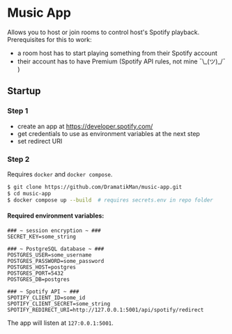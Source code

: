 # Music App

Allows you to host or join rooms to control host's Spotify playback.
Prerequisites for this to work:

- a room host has to start playing something from their Spotify account
- their account has to have Premium (Spotify API rules, not mine ¯\\\_(ツ)_/¯ )

## Startup

### Step 1

- create an app at https://developer.spotify.com/
- get credentials to use as environment variables at the next step
- set redirect URI

### Step 2

Requires `docker` and `docker compose`.

```bash
$ git clone https://github.com/DramatikMan/music-app.git
$ cd music-app
$ docker compose up --build  # requires secrets.env in repo folder
```

#### Required environment variables:
```
### ~ session encryption ~ ###
SECRET_KEY=some_string

### ~ PostgreSQL database ~ ###
POSTGRES_USER=some_username
POSTGRES_PASSWORD=some_password
POSTGRES_HOST=postgres
POSTGRES_PORT=5432
POSTGRES_DB=postgres

### ~ Spotify API ~ ###
SPOTIFY_CLIENT_ID=some_id
SPOTIFY_CLIENT_SECRET=some_string
SPOTIFY_REDIRECT_URI=http://127.0.0.1:5001/api/spotify/redirect
```

The app will listen at `127:0.0.1:5001`.
